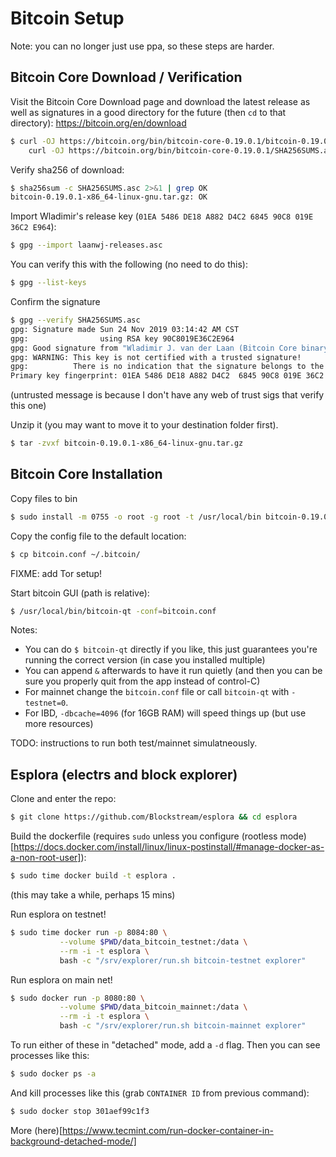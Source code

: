 # Bitcoin Setup

Note: you can no longer just use ppa, so these steps are harder.

## Bitcoin Core Download / Verification

Visit the Bitcoin Core Download page and download the latest release as well as signatures in a good directory for the future (then `cd` to that directory):
https://bitcoin.org/en/download
```bash
$ curl -OJ https://bitcoin.org/bin/bitcoin-core-0.19.0.1/bitcoin-0.19.0.1-x86_64-linux-gnu.tar.gz && \
	curl -OJ https://bitcoin.org/bin/bitcoin-core-0.19.0.1/SHA256SUMS.asc
```

Verify sha256 of download:
```bash
$ sha256sum -c SHA256SUMS.asc 2>&1 | grep OK
bitcoin-0.19.0.1-x86_64-linux-gnu.tar.gz: OK
```

Import Wladimir's release key (`01EA 5486 DE18 A882 D4C2 6845 90C8 019E 36C2 E964`):
```bash
$ gpg --import laanwj-releases.asc
```

You can verify this with the following (no need to do this):
```bash
$ gpg --list-keys
```

Confirm the signature
```bash
$ gpg --verify SHA256SUMS.asc
gpg: Signature made Sun 24 Nov 2019 03:14:42 AM CST
gpg:                using RSA key 90C8019E36C2E964
gpg: Good signature from "Wladimir J. van der Laan (Bitcoin Core binary release signing key) <laanwj@gmail.com>" [unknown]
gpg: WARNING: This key is not certified with a trusted signature!
gpg:          There is no indication that the signature belongs to the owner.
Primary key fingerprint: 01EA 5486 DE18 A882 D4C2  6845 90C8 019E 36C2 E964
```
(untrusted message is because I don't have any web of trust sigs that verify this one)

Unzip it (you may want to move it to your destination folder first).
```bash
$ tar -zvxf bitcoin-0.19.0.1-x86_64-linux-gnu.tar.gz
```

## Bitcoin Core Installation

Copy files to bin
```bash
$ sudo install -m 0755 -o root -g root -t /usr/local/bin bitcoin-0.19.0.1/bin/*
```

Copy the config file to the default location:
```bash
$ cp bitcoin.conf ~/.bitcoin/

```
FIXME: add Tor setup!

Start bitcoin GUI (path is relative):
```bash
$ /usr/local/bin/bitcoin-qt -conf=bitcoin.conf
```
Notes:
* You can do `$ bitcoin-qt` directly if you like, this just guarantees you're running the correct version (in case you installed multiple)
* You can append `&` afterwards to have it run quietly (and then you can be sure you properly quit from the app instead of control-C)
* For mainnet change the `bitcoin.conf` file or call `bitcoin-qt` with `-testnet=0`.
* For IBD, `-dbcache=4096` (for 16GB RAM) will speed things up (but use more resources)

TODO: instructions to run both test/mainnet simulatneously.

## Esplora (electrs and block explorer)

Clone and enter the repo:
```bash
$ git clone https://github.com/Blockstream/esplora && cd esplora
```

Build the dockerfile (requires `sudo` unless you configure (rootless mode)[https://docs.docker.com/install/linux/linux-postinstall/#manage-docker-as-a-non-root-user]):
```bash
$ sudo time docker build -t esplora .
```
(this may take a while, perhaps 15 mins)

Run esplora on testnet!
```bash
$ sudo time docker run -p 8084:80 \
           --volume $PWD/data_bitcoin_testnet:/data \
           --rm -i -t esplora \
           bash -c "/srv/explorer/run.sh bitcoin-testnet explorer"
```

Run esplora on main net!
```bash
$ sudo docker run -p 8080:80 \
           --volume $PWD/data_bitcoin_mainnet:/data \
           --rm -i -t esplora \
           bash -c "/srv/explorer/run.sh bitcoin-mainnet explorer"
```

To run either of these in "detached" mode, add a `-d` flag. Then you can see processes like this:
```bash
$ sudo docker ps -a
```

And kill processes like this (grab `CONTAINER ID` from previous command):
```bash
$ sudo docker stop 301aef99c1f3
```

More (here)[https://www.tecmint.com/run-docker-container-in-background-detached-mode/]
